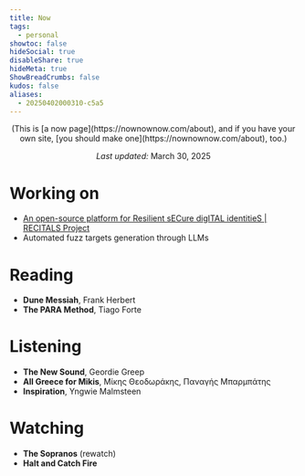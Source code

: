 ```yaml
---
title: Now
tags:
  - personal
showtoc: false
hideSocial: true
disableShare: true
hideMeta: true
ShowBreadCrumbs: false
kudos: false
aliases:
  - 20250402000310-c5a5
---
```

<center> 
(This is [a now page](https://nownownow.com/about), and if you have your own site, [you should make one](https://nownownow.com/about), too.)

*Last updated:* March 30, 2025
</center> 

# Working on

- [An open-source platform for Resilient sECure digITAL identitieS \| RECITALS Project](https://cordis.europa.eu/project/id/101168490)
- Automated fuzz targets generation through LLMs

# Reading

- **Dune Messiah**, Frank Herbert
- **The PARA Method**, Tiago Forte

# Listening

- **The New Sound**, Geordie Greep
- **All Greece for Mikis**, Μίκης Θεοδωράκης, Παναγής Μπαρμπάτης
- **Inspiration**, Yngwie Malmsteen

# Watching

- **The Sopranos** (rewatch)
- **Halt and Catch Fire**